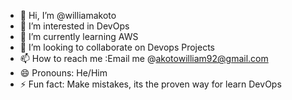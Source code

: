 - 👋 Hi, I’m @williamakoto
- 👀 I’m interested in DevOps
- 🌱 I’m currently learning AWS
- 💞️ I’m looking to collaborate on Devops Projects
- 📫 How to reach me :Email me @akotowilliam92@gmail.com
- 😄 Pronouns: He/Him
- ⚡ Fun fact: Make mistakes, its the proven way for learn DevOps

<!---
kobbyprincee/kobbyprincee is a ✨ special ✨ repository because its `README.md` (this file) appears on your GitHub profile.
You can click the Preview link to take a look at your changes.
--->
